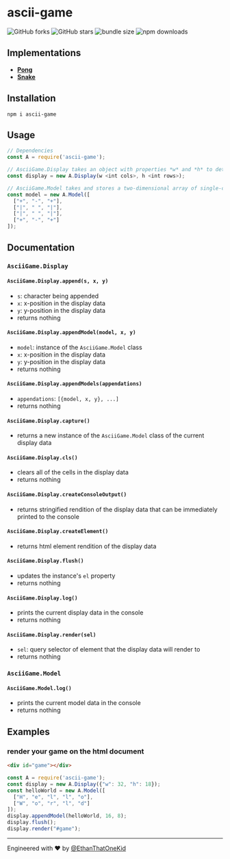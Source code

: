 # ascii-game
![GitHub forks](https://img.shields.io/github/forks/EthanThatOneKid/ascii.svg?style=social&label=Fork)
![GitHub stars](https://img.shields.io/github/forks/EthanThatOneKid/ascii.svg?style=social&label=Star)
![bundle size](https://img.shields.io/bundlephobia/min/ascii-game.svg)
![npm downloads](https://img.shields.io/npm/dt/ascii-game.svg)

## Implementations
* __[Pong](https://ethanthatonekid.github.io/ascii-game/pong)__
* __[Snake](https://ethanthatonekid.github.io/ascii-game/snake)__

## Installation
`npm i ascii-game`

## Usage
```javascript
// Dependencies
const A = require('ascii-game');

// AsciiGame.Display takes an object with properties *w* and *h* to determine the dimensions of the display
const display = new A.Display(w <int cols>, h <int rows>);

// AsciiGame.Model takes and stores a two-dimensional array of single-character strings
const model = new A.Model([
  ["+", "-", "+"],
  ["|", " ", "|"],
  ["|", " ", "|"],
  ["+", "-", "+"]
]);
```

## Documentation

### `AsciiGame.Display`
#### `AsciiGame.Display.append(s, x, y)`
* `s`: character being appended
* `x`: x-position in the display data
* `y`: y-position in the display data
* returns nothing
#### `AsciiGame.Display.appendModel(model, x, y)`
* `model`: instance of the `AsciiGame.Model` class
* `x`: x-position in the display data
* `y`: y-position in the display data
* returns nothing
#### `AsciiGame.Display.appendModels(appendations)`
* `appendations`: `[{model, x, y}, ...]`
* returns nothing
#### `AsciiGame.Display.capture()`
* returns a new instance of the `AsciiGame.Model` class of the current display data
#### `AsciiGame.Display.cls()`
* clears all of the cells in the display data
* returns nothing
#### `AsciiGame.Display.createConsoleOutput()`
* returns stringified rendition of the display data that can be immediately printed to the console
#### `AsciiGame.Display.createElement()`
* returns html element rendition of the display data
#### `AsciiGame.Display.flush()`
* updates the instance's `el` property
* returns nothing
#### `AsciiGame.Display.log()`
* prints the current display data in the console
* returns nothing
#### `AsciiGame.Display.render(sel)`
* `sel`: query selector of element that the display data will render to
* returns nothing

### `AsciiGame.Model`
#### `AsciiGame.Model.log()`
* prints the current model data in the console
* returns nothing

## Examples
### render your game on the html document
```html
<div id="game"></div>
```
```javascript
const A = require('ascii-game');
const display = new A.Display({"w": 32, "h": 18});
const helloWorld = new A.Model([
  ["H", "e", "l", "l", "o"],
  ["W", "o", "r", "l", "d"]
]);
display.appendModel(helloWorld, 16, 8);
display.flush();
display.render("#game");
```

---

Engineered with ♥ by [@EthanThatOneKid](https://github.com/EthanThatOneKid)
